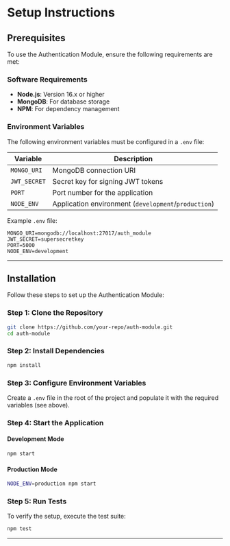 # Setup Instructions

## Prerequisites
To use the Authentication Module, ensure the following requirements are met:

### **Software Requirements**
- **Node.js**: Version 16.x or higher
- **MongoDB**: For database storage
- **NPM**: For dependency management

### **Environment Variables**
The following environment variables must be configured in a `.env` file:

| Variable         | Description                                |
|------------------|--------------------------------------------|
| `MONGO_URI`      | MongoDB connection URI                     |
| `JWT_SECRET`     | Secret key for signing JWT tokens          |
| `PORT`           | Port number for the application            |
| `NODE_ENV`       | Application environment (`development`/`production`) |

Example `.env` file:
```plaintext
MONGO_URI=mongodb://localhost:27017/auth_module
JWT_SECRET=supersecretkey
PORT=5000
NODE_ENV=development
```

---

## Installation
Follow these steps to set up the Authentication Module:

### **Step 1: Clone the Repository**
```bash
git clone https://github.com/your-repo/auth-module.git
cd auth-module
```

### **Step 2: Install Dependencies**
```bash
npm install
```

### **Step 3: Configure Environment Variables**
Create a `.env` file in the root of the project and populate it with the required variables (see above).

### **Step 4: Start the Application**
#### **Development Mode**
```bash
npm start
```
#### **Production Mode**
```bash
NODE_ENV=production npm start
```

### **Step 5: Run Tests**
To verify the setup, execute the test suite:
```bash
npm test
```

---
